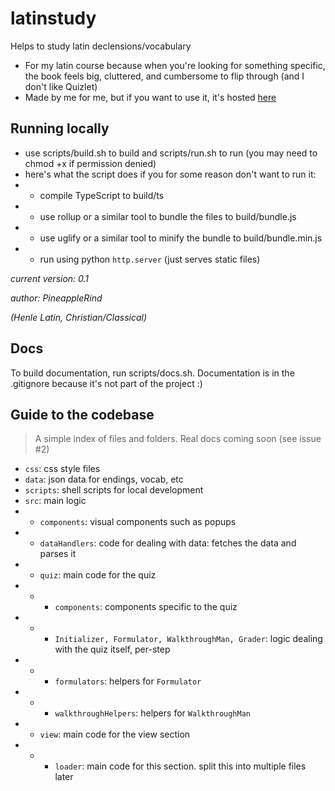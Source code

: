 # latinstudy

Helps to study latin declensions/vocabulary
- For my latin course because when you're looking for something specific, the book feels big, cluttered, and cumbersome to flip through (and I don't like Quizlet)
- Made by me for me, but if you want to use it, it's hosted [here](https://pineapplerind.xyz/latinstudy)

## Running locally 
- use scripts/build.sh to build and scripts/run.sh to run (you may need to chmod +x if permission denied)
- here's what the script does if you for some reason don't want to run it:
- - compile TypeScript to build/ts 
- - use rollup or a similar tool to bundle the files to build/bundle.js
- - use uglify or a similar tool to minify the bundle to build/bundle.min.js
- - run using python `http.server` (just serves static files)

*current version: 0.1*

*author: PineappleRind*

*(Henle Latin, Christian/Classical)*

## Docs
To build documentation, run scripts/docs.sh. Documentation is in the .gitignore because it's not part of the project :)
 
## Guide to the codebase
> A simple index of files and folders. Real docs coming soon (see issue #2)
- `css`: css style files
- `data`: json data for endings, vocab, etc
- `scripts`: shell scripts for local development
- `src`: main logic
- - `components`: visual components such as popups
- - `dataHandlers`: code for dealing with data: fetches the data and parses it
- - `quiz`: main code for the quiz
- - - `components`: components specific to the quiz
- - - `Initializer, Formulator, WalkthroughMan, Grader`: logic dealing with the quiz itself, per-step
- - - `formulators`: helpers for `Formulator`
- - - `walkthroughHelpers`: helpers for `WalkthroughMan`
- - `view`: main code for the view section
- - - `loader`: main code for this section. split this into multiple files later